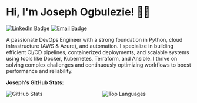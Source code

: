 <h1>Hi, I'm Joseph Ogbulezie! 👋🏾</h1>

[![LinkedIn Badge](https://img.shields.io/badge/LinkedIn-Joseph--Ogbulezie-blue)](https://linkedin.com/in/Joseph-Ogbulezie)
[![Email Badge](https://img.shields.io/badge/Email-joeogbulezie@gmail.com-red)](mailto:joeogbulezie@gmail.com)

<p>
A passionate DevOps Engineer with a strong foundation in Python, cloud infrastructure (AWS & Azure), and automation. I specialize in building efficient CI/CD pipelines, containerized deployments, and scalable systems using tools like Docker, Kubernetes, Terraform, and Ansible. I thrive on solving complex challenges and continuously optimizing workflows to boost performance and reliability.
</p>

<strong>Joseph's GitHub Stats:</strong>

<div style="display: flex; justify-content: space-between;">
  <div style="flex: 1; margin-right: 10px;">
    <img src="https://github-readme-stats.vercel.app/api?username=JoeUzo&show_icons=true&theme=github_dark_dimmed" alt="GitHub Stats" />
  </div>
  <div style="flex: 1; margin-left: 10px;">
    <img src="https://github-readme-stats.vercel.app/api/top-langs/?username=JoeUzo&layout=compact&theme=github_dark_dimmed" alt="Top Languages" />
  </div>
</div>

